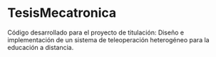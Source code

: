 # TesisMecatronica
Código desarrollado para el proyecto de titulación: Diseño e implementación de un sistema de teleoperación heterogéneo para la educación a distancia. 
